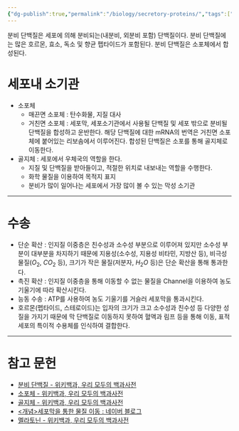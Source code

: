 ```yaml
---
{"dg-publish":true,"permalink":"/biology/secretory-proteins/","tags":["biology"]}
---
```


분비 단백질은 세포에 의해 분비되는(내분비, 외분비 포함) 단백질이다. 분비 단백질에는 많은 호르몬, 효소, 독소 및 향균 펩타이드가 포함된다. 분비 단백질은 소포체에서 합성된다.
# 세포내 소기관
- 소포체
	- 매끈면 소포체 : 탄수화물, 지질 대사
	- 거친면 소포체 : 세포막, 세포소기관에서 사용될 단백질 및 세포 밖으로 분비될 단백질을 합성하고 운반한다. 해당 단백질에 대한 mRNA의 번역은 거친면 소포체에 붙어있는 리보솜에서 이루어진다. 합성된 단백질은 소포를 통해 골지체로 이동한다.
- 골지체 : 세포에서 우체국의 역할을 한다.
	- 지질 및 단백질을 받아들이고, 적절한 위치로 내보내는 역할을 수행한다.
	- 화학 물질을 이용하여 목적지 표지
	- 분비가 많이 일어나는 세포에서 가장 많이 볼 수 있는 막성 소기관
---
# 수송
- 단순 확산 : 인지질 이중층은 친수성과 소수성 부분으로 이루어져 있지만 소수성 부분이 대부분을 차지하기 때문에 지용성(소수성, 지용성 비타민, 지방산 등), 비극성 물질($O_2$, $CO_2$ 등), 크기가 작은 물질(저분자, $H_2O$ 등)은 단순 확산을 통해 통과한다.
- 촉진 확산 : 인지질 이중층을 통해 이동할 수 없는 물질을 Channel을 이용하여 농도 기울기에 따라 확산시킨다.
- 능동 수송 : ATP를 사용하여 농도 기울기를 거슬러 세포막을 통과시킨다.
- 호르몬(펩타이드, 스테로이드)는 입자의 크기가 크고 소수성과 친수성 등 다양한 성질을 가지기 때문에 막 단백질로 이동하지 못하여 혈액과 림프 등을 통해 이동, 표적 세포의 특이적 수용체를 인식하여 결합한다.
---
# 참고 문헌
- [분비 단백질 - 위키백과, 우리 모두의 백과사전](https://ko.wikipedia.org/wiki/%EB%B6%84%EB%B9%84_%EB%8B%A8%EB%B0%B1%EC%A7%88)
- [소포체 - 위키백과, 우리 모두의 백과사전](https://ko.wikipedia.org/wiki/%EC%86%8C%ED%8F%AC%EC%B2%B4)
- [골지체 - 위키백과, 우리 모두의 백과사전](https://ko.wikipedia.org/wiki/%EA%B3%A8%EC%A7%80%EC%B2%B4)
- [<개념>세포막을 통한 물질 이동 : 네이버 블로그](https://m.blog.naver.com/PostView.naver?isHttpsRedirect=true&blogId=chamse44&logNo=220872523755)
- [멜라토닌 - 위키백과, 우리 모두의 백과사전](https://ko.wikipedia.org/wiki/%EB%A9%9C%EB%9D%BC%ED%86%A0%EB%8B%8C)